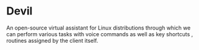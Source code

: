 # Devil
An open-source virtual assistant for Linux distributions through which we can perform various tasks with voice commands as well as key shortcuts , routines assigned by the client itself.
